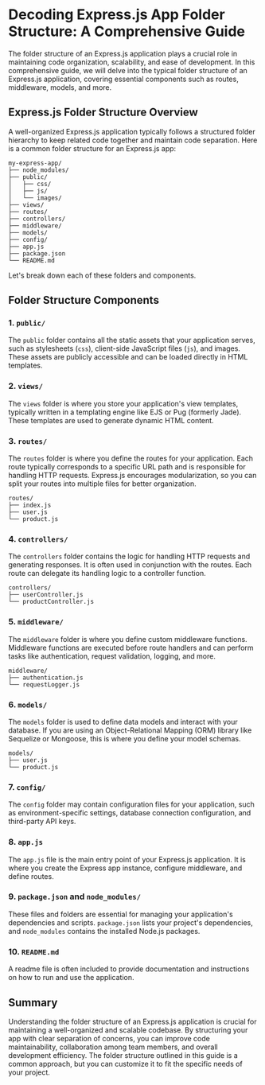 # Decoding Express.js App Folder Structure: A Comprehensive Guide

The folder structure of an Express.js application plays a crucial role in maintaining code organization, scalability, and ease of development. In this comprehensive guide, we will delve into the typical folder structure of an Express.js application, covering essential components such as routes, middleware, models, and more.

## Express.js Folder Structure Overview

A well-organized Express.js application typically follows a structured folder hierarchy to keep related code together and maintain code separation. Here is a common folder structure for an Express.js app:

```plaintext
my-express-app/
├── node_modules/
├── public/
│   ├── css/
│   ├── js/
│   └── images/
├── views/
├── routes/
├── controllers/
├── middleware/
├── models/
├── config/
├── app.js
├── package.json
└── README.md
```

Let's break down each of these folders and components.

## Folder Structure Components

### 1. `public/`

The `public` folder contains all the static assets that your application serves, such as stylesheets (`css`), client-side JavaScript files (`js`), and images. These assets are publicly accessible and can be loaded directly in HTML templates.

### 2. `views/`

The `views` folder is where you store your application's view templates, typically written in a templating engine like EJS or Pug (formerly Jade). These templates are used to generate dynamic HTML content.

### 3. `routes/`

The `routes` folder is where you define the routes for your application. Each route typically corresponds to a specific URL path and is responsible for handling HTTP requests. Express.js encourages modularization, so you can split your routes into multiple files for better organization.

```plaintext
routes/
├── index.js
├── user.js
└── product.js
```

### 4. `controllers/`

The `controllers` folder contains the logic for handling HTTP requests and generating responses. It is often used in conjunction with the routes. Each route can delegate its handling logic to a controller function.

```plaintext
controllers/
├── userController.js
└── productController.js
```

### 5. `middleware/`

The `middleware` folder is where you define custom middleware functions. Middleware functions are executed before route handlers and can perform tasks like authentication, request validation, logging, and more.

```plaintext
middleware/
├── authentication.js
└── requestLogger.js
```

### 6. `models/`

The `models` folder is used to define data models and interact with your database. If you are using an Object-Relational Mapping (ORM) library like Sequelize or Mongoose, this is where you define your model schemas.

```plaintext
models/
├── user.js
└── product.js
```

### 7. `config/`

The `config` folder may contain configuration files for your application, such as environment-specific settings, database connection configuration, and third-party API keys.

### 8. `app.js`

The `app.js` file is the main entry point of your Express.js application. It is where you create the Express app instance, configure middleware, and define routes.

### 9. `package.json` and `node_modules/`

These files and folders are essential for managing your application's dependencies and scripts. `package.json` lists your project's dependencies, and `node_modules` contains the installed Node.js packages.

### 10. `README.md`

A readme file is often included to provide documentation and instructions on how to run and use the application.

## Summary

Understanding the folder structure of an Express.js application is crucial for maintaining a well-organized and scalable codebase. By structuring your app with clear separation of concerns, you can improve code maintainability, collaboration among team members, and overall development efficiency. The folder structure outlined in this guide is a common approach, but you can customize it to fit the specific needs of your project.